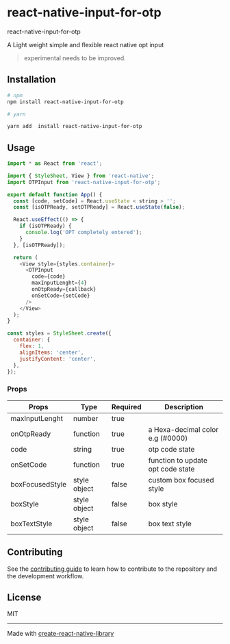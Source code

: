 # react-native-input-for-otp

react-native-input-for-otp

A Light weight simple and flexible react native opt input

> experimental needs to be improved.

## Installation

```sh
# npm 
npm install react-native-input-for-otp

# yarn 

yarn add  install react-native-input-for-otp

```


## Usage

```js
import * as React from 'react';

import { StyleSheet, View } from 'react-native';
import OTPInput from 'react-native-input-for-otp';

export default function App() {
  const [code, setCode] = React.useState < string > '';
  const [isOTPReady, setOTPReady] = React.useState(false);

  React.useEffect(() => {
    if (isOTPReady) {
      console.log('OPT completely entered');
    }
  }, [isOTPReady]);

  return (
    <View style={styles.container}>
      <OTPInput
        code={code}
        maxInputLenght={4}
        onOtpReady={callback}
        onSetCode={setCode}
      />
    </View>
  );
}

const styles = StyleSheet.create({
  container: {
    flex: 1,
    alignItems: 'center',
    justifyContent: 'center',
  },
});
```

### Props

| Props           | Type         | Required | Description                       |
| --------------- | ------------ | -------- | --------------------------------- |
| maxInputLenght  | number       | true     |
| onOtpReady      | function     | true     | a Hexa-decimal color e.g (#0000)  |
| code            | string       | true     | otp code state                    |
| onSetCode       | function     | true     | function to update opt code state |
| boxFocusedStyle | style object | false    | custom box focused style          |
| boxStyle        | style object | false    | box style                         |
| boxTextStyle    | style object | false    | box text style                    |

## Contributing

See the [contributing guide](CONTRIBUTING.md) to learn how to contribute to the repository and the development workflow.

## License

MIT

---

Made with [create-react-native-library](https://github.com/callstack/react-native-builder-bob)
